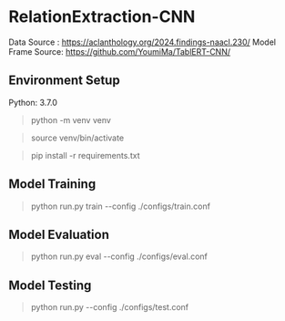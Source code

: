 # RelationExtraction-CNN

Data Source : https://aclanthology.org/2024.findings-naacl.230/
Model Frame Source: https://github.com/YoumiMa/TablERT-CNN/


## Environment Setup

Python: 3.7.0

> python -m venv venv

> source venv/bin/activate

> pip install -r requirements.txt


## Model Training

> python run.py train --config ./configs/train.conf

## Model Evaluation

> python run.py eval --config ./configs/eval.conf

## Model Testing

> python run.py --config ./configs/test.conf

